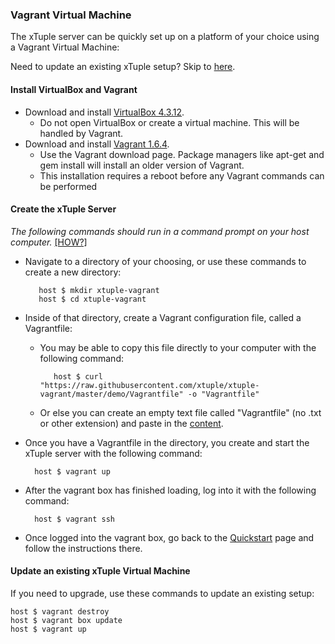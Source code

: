 ### Vagrant Virtual Machine ###

The xTuple server can be quickly set up on a platform of your choice using a Vagrant Virtual Machine:

Need to update an existing xTuple setup? Skip to [here](#update-an-existing-xtuple-virtual-machine).

#### Install VirtualBox and Vagrant ####

* Download and install [VirtualBox 4.3.12](https://www.virtualbox.org/wiki/downloads).
  * Do not open VirtualBox or create a virtual machine. This will be handled by Vagrant.
* Download and install [Vagrant 1.6.4](http://www.vagrantup.com/download-archive/v1.6.4.html).
  * Use the Vagrant download page. Package managers like apt-get and gem install will install an older version of Vagrant.
  * This installation requires a reboot before any Vagrant commands can be performed

#### Create the xTuple Server ####

*The following commands should run in a command prompt on your host computer.*   [ [HOW?] ](https://github.com/xtuple/xtuple-vagrant/wiki/Vagrant-Tips-and-Tricks#using-a-command-prompt)

* Navigate to a directory of your choosing, or use these commands to create a new directory:

         host $ mkdir xtuple-vagrant
         host $ cd xtuple-vagrant

* Inside of that directory, create a Vagrant configuration file, called a Vagrantfile:
  * You may be able to copy this file directly to your computer with the following command:
        
           host $ curl "https://raw.githubusercontent.com/xtuple/xtuple-vagrant/master/demo/Vagrantfile" -o "Vagrantfile"

  * Or else you can create an empty text file called "Vagrantfile" (no .txt or other extension) and paste in the [content](https://raw.githubusercontent.com/xtuple/xtuple-vagrant/master/demo/Vagrantfile).

* Once you have a Vagrantfile in the directory, you create and start the xTuple server with the following command:

        host $ vagrant up

* After the vagrant box has finished loading, log into it with the following command:

        host $ vagrant ssh

* Once logged into the vagrant box, go back to the [Quickstart](https://github.com/xtuple/xtuple-server/wiki/0.-Quickstart) page and follow the instructions there.

#### Update an existing xTuple Virtual Machine ####

If you need to upgrade, use these commands to update an existing setup:

    host $ vagrant destroy
    host $ vagrant box update
    host $ vagrant up